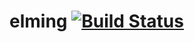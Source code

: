 # elming [![Build Status](https://travis-ci.org/unboxit/elming.svg?branch=master)](https://travis-ci.org/unboxit/elming)
